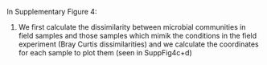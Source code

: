 In Supplementary Figure 4:
1) We first calculate the dissimilarity between microbial communities in field samples and those samples which mimik the conditions in the field experiment (Bray Curtis dissimilarities) and we calculate the coordinates for each sample to plot them (seen in SuppFig4c+d)
